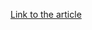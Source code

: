 [Link to the article](https://thehackernews.com/2025/03/veeam-and-ibm-release-patches-for-high.html)
